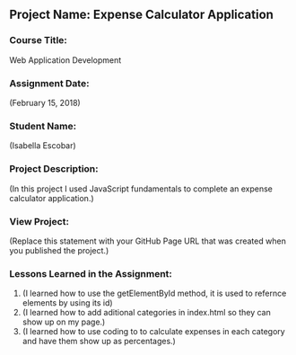 ## Project Name:  Expense Calculator Application

### Course Title:
Web Application Development

### Assignment Date:  
(February 15, 2018)

### Student Name:  
(Isabella Escobar)

### Project Description:
(In this project I used JavaScript fundamentals to complete an expense calculator application.)

### View Project:
(Replace this statement with your GitHub Page URL that was created when you 
 published the project.)

### Lessons Learned in the Assignment:
1. (I learned how to use the getElementById method, it is used to refernce elements by using its id)
2. (I learned how to add aditional categories in index.html so they can show up on my page.)
3. (I learned how to use coding to to calculate expenses in each category and have them show up as percentages.)



